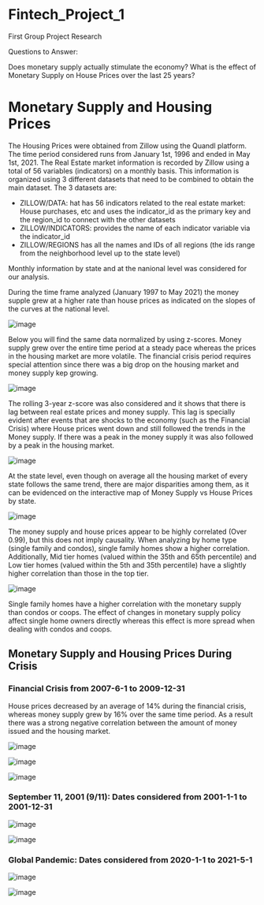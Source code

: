 # Fintech_Project_1
First Group Project
Research 

Questions to Answer:

Does monetary supply actually stimulate the economy? What is the effect of Monetary Supply on House Prices over the last 25 years?


# Monetary Supply and Housing Prices
The Housing Prices were obtained from Zillow using the Quandl platform. The time period considered runs from January 1st, 1996 and ended in May 1st, 2021. The Real Estate market information is recorded by Zillow using a total of 56 variables (indicators) on a monthly basis. This information is organized using 3 different datasets that need to be combined to obtain the main dataset. The 3 datasets are:
- ZILLOW/DATA: hat has 56 indicators related to the real estate market: House purchases, etc and uses the indicator_id as the primary key and the region_id to connect with the other datasets
- ZILLOW/INDICATORS: provides the name of each indicator variable via the indicator_id
- ZILLOW/REGIONS has all the names and IDs of all regions (the ids range from the neighborhood level up to the state level)

Monthly information by state and at the nanional level was considered for our analysis.

During the time frame analyzed (January 1997 to May 2021) the money supple grew at a higher rate than house prices as indicated on the slopes of the curves at the national level.

![image](Resources/FVaca_1_National_plot_scaled.png)

Below you will find the same data normalized by using z-scores. Money supply grew over the entire time period at a steady pace whereas the prices in the housing market are more volatile. The financial crisis period requires special attention since there was a big drop on the housing market and money supply kep growing.   

![image](Resources/FVaca_2_National_plot_z_score.png)

The rolling 3-year z-score was also considered and it shows that there is lag between real estate prices and money supply. This lag is specially evident after events that are shocks to the economy (such as the Financial Crisis) where House prices went down and still followed the trends in the Money supply. If there was a peak in the money supply it was also followed by a peak in the housing market.

![image](Resources/FVaca_3_National_plot_rolling_z.png)

At the state level, even though on average all the housing market of every state follows the same trend, there are major disparities among them, as it can be evidenced on the interactive map of Money Supply vs House Prices by state.

![image](Resources/FVaca_16_state_interactive_plot.PNG)

The money supply and house prices appear to be highly correlated (Over 0.99), but this does not imply causality. When analyzing by home type (single family and condos), single family homes show a higher correlation. Additionally, Mid tier homes (valued within the 35th and 65th percentile) and Low tier homes (valued within the 5th and 35th percentile) have a slightly higher correlation than those in the top tier.

![image](Resources/FVaca_4_National_correlation_plot.PNG)

Single family homes have a higher correlation with the monetary supply than condos or coops. The effect of changes in monetary supply policy affect single home owners directly whereas this effect is more spread when dealing with condos and coops. 


## Monetary Supply and Housing Prices During Crisis

### Financial Crisis from 2007-6-1 to 2009-12-31

House prices decreased by an average of 14% during the financial crisis, whereas money supply grew by 16% over the same time period. As a result there was a strong negative correlation between the amount of money issued and the housing market.

![image](Resources/FVaca_7_Fin_crisis_plot_z_score.png)



![image](Resources/FVaca_18_rolling_z_scores_financial_crisis_plot.png)

![image](Resources/FVaca_8_Fin_crisis_correlation_plot.PNG)




### September 11, 2001 (9/11): Dates considered from 2001-1-1 to 2001-12-31



![image](Resources/FVaca_10_911_plot_z_score.png)

![image](Resources/FVaca_11_911_correlation_plot.PNG)



### Global Pandemic: Dates considered from 2020-1-1 to 2021-5-1

![image](Resources/FVaca_13_pandemic_plot_z_scores.png)

![image](Resources/FVaca_14_pandemic_correlation_plot.PNG)
